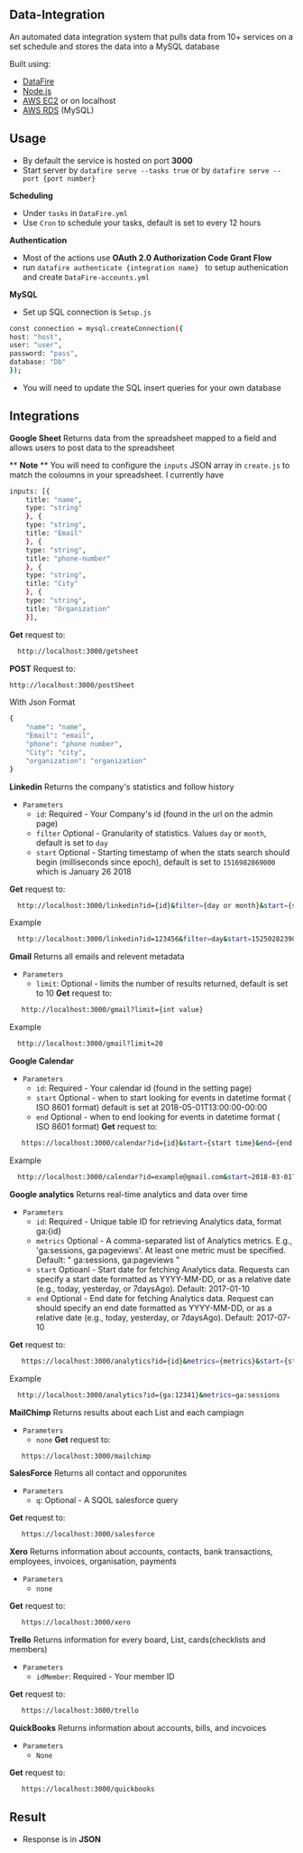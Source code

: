 ## Data-Integration


An automated data integration system that pulls data from 10+ services on a set schedule and stores the data into a MySQL database

Built using:
  - [DataFire][Datafire]
  - [Node.js][Node]
  - [AWS EC2][EC2] or on localhost
  - [AWS RDS][RDS] (MySQL)
## Usage

  - By default the service is hosted on port **3000**
  - Start server by ` datafire serve --tasks true ` or by `datafire serve --port {port number}`

**Scheduling**
  - Under `tasks` in `DataFire.yml`
  - Use `Cron` to schedule your tasks, default is set to every 12 hours
 
**Authentication**
  - Most of the actions use **OAuth 2.0 Authorization Code Grant Flow**
  - run `datafire authenticate {integration name} ` to setup authenication and create `DataFire-accounts.yml`
 
**MySQL** 
  - Set up SQL connection is `Setup.js`
  ```sh                       
const connection = mysql.createConnection({
  host: "host",
  user: "user",
  password: "pass",
  database: "Db"
});
```
  - You will need to update the SQL insert queries for your own database


## Integrations
  **Google Sheet**
  Returns data from the spreadsheet mapped to a field and allows users to post data to the spreadsheet
  
  ** **Note** ** You will need to configure the `inputs` JSON array in `create.js` to match the coloumns in your spreadsheet. 
  I currently have
```sh                       
inputs: [{
    title: "name",
    type: "string"
    }, {
    type: "string",
    title: "Email"
    }, {
    type: "string",
    title: "phone-number"
    }, {
    type: "string",
    title: "City"
    }, {
    type: "string",
    title: "Organization"
    }], 
```
  
  
  **Get** request to:
  ```sh                       
    http://localhost:3000/getsheet 
```
**POST** Request to:
```sh                       
http://localhost:3000/postSheet
```
With Json Format 
```sh                       
{
 	"name": "name",
 	"Email": "email",
 	"phone": "phone number",
 	"City": "city",
 	"organization": "organization"  
}
```

**Linkedin**
Returns the company's statistics and follow history
  - `Parameters` 
    - `id`:  Required - Your Company's id (found in the url on the admin page)
    - `filter` Optional - Granularity of statistics. Values `day` or `month`, default is set to `day`
    - `start` Optional - Starting timestamp of when the stats search should begin (milliseconds since epoch), default is set to `1516982869000 ` which is January 26 2018
    
**Get** request to:
  ```sh                       
    http://localhost:3000/linkedin?id={id}&filter={day or month}&start={start time}
```
Example 
  ```sh                       
    http://localhost:3000/linkedin?id=123456&filter=day&start=1525028239000 
```
**Gmail**
Returns all emails and relevent metadata
  - `Parameters` 
    - `limit`:  Optional - limits the number of results returned, default is set to 10
**Get** request to:
  ```sh                       
     http://localhost:3000/gmail?limit={int value}
```
Example 
  ```sh                       
    http://localhost:3000/gmail?limit=20
```

**Google Calendar**
  - `Parameters` 
    - `id`:  Required - Your calendar id (found in the setting page)
    - `start` Optional - when to start looking for events in datetime format ( ISO 8601 format) default is set at 2018-05-01T13:00:00-00:00
    - `end` Optional - when to end looking for events in datetime format ( ISO 8601 format)
**Get** request to:
  ```sh                       
     https://localhost:3000/calendar?id={id}&start={start time}&end={end time}
```
Example 
  ```sh                       
    http://localhost:3000/calendar?id=example@gmail.com&start=2018-03-01T13:00:00-00:00&end=2018-05-29T00:00:00-00:00
```

**Google analytics**
Returns real-time analytics and data over time
  - `Parameters` 
    - `id`:  Required - Unique table ID for retrieving Analytics data, format ga:{id}
    - `metrics` Optional - A comma-separated list of Analytics metrics. E.g., 'ga:sessions, ga:pageviews'. At least one metric must be specified. Default: " ga:sessions, ga:pageviews "
    - `start` Optioanl - Start date for fetching Analytics data. Requests can specify a start date formatted as YYYY-MM-DD, or as a relative date (e.g., today, yesterday, or 7daysAgo). Default: 2017-01-10
    - `end` Optional - End date for fetching Analytics data. Request can should specify an end date formatted as YYYY-MM-DD, or as a relative date (e.g., today, yesterday, or 7daysAgo). Default: 2017-07-10

**Get** request to:
  ```sh                       
     https://localhost:3000/analytics?id={id}&metrics={metrics}&start={start}&end={end}
```
Example 
  ```sh                       
    http://localhost:3000/analytics?id={ga:12341}&metrics=ga:sessions
```


    

**MailChimp**
Returns results about each List and each campiagn 
  - `Parameters` 
    - `none`
**Get** request to:
  ```sh                       
     https://localhost:3000/mailchimp
```

**SalesForce**
Returns all contact and opporunites
  - `Parameters` 
    - `q`:  Optional - A  SQOL salesforce query

**Get** request to:
  ```sh                       
     https://localhost:3000/salesforce
```

**Xero**
Returns information about accounts, contacts, bank transactions, employees, invoices, organisation, payments
  - `Parameters` 
    - `none`

**Get** request to:
  ```sh                       
     https://localhost:3000/xero
```

**Trello**
Returns information for every board, List, cards(checklists and members)
  - `Parameters` 
    - `idMember`: Required - Your member ID

**Get** request to:
  ```sh                       
     https://localhost:3000/trello
```

**QuickBooks**
Returns information about accounts, bills, and incvoices
  - `Parameters` 
    - `None`

**Get** request to:
  ```sh                       
     https://localhost:3000/quickbooks
```

## Result
  - Response is in **JSON** 


   [Datafire]: <https://app.datafire.io/>
   [Node]:<https://nodejs.org/en/>
   [RDS]: <https://aws.amazon.com/rds/>
   [EC2]: <https://aws.amazon.com/ec2/>
  
